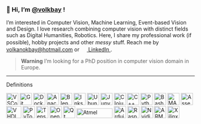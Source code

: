 ### 👋 Hi, I’m [@volkbay](https://github.com/volkbay) !
I’m interested in Computer Vision, Machine Learning, Event-based Vision and Design. I love research combining computer vision with distinct fields such as Digital Humanities, Robotics. Here, I share my professional work (if possible), hobby projects and other _messy_ stuff. Reach me by [<img height="16" width="16" src="https://cdn.simpleicons.org/microsoftoutlook/##0078D4" /> volkanokbay@hotmail.com](mailto:volkanokbay@hotmail.com) or [<img height="16" width="16" src="https://cdn.simpleicons.org/linkedin/#0A66C2" /> LinkedIn ](https://www.linkedin.com/in/volkan-okbay/).
>**Warning** I’m looking for a PhD position in computer vision domain in Europe.
---
<img align='middle' title="Definitions" height="17" width="300" src="https://user-images.githubusercontent.com/97564250/232615286-d562c686-2dd8-4239-b7ea-7c7ede268a44.png" />
<p>
  <img title="VSCode" height="32" width="32" src="https://cdn.simpleicons.org/visualstudiocode/maroon" />
  <img title="Git" height="32" width="32" src="https://cdn.simpleicons.org/git/maroon" />
  <img title="Docker" height="32" width="32" src="https://cdn.simpleicons.org/docker/maroon" />
  <img title="Anaconda" height="32" width="32" src="https://cdn.simpleicons.org/anaconda/maroon" />
  <img title="Blender" height="32" width="32" src="https://cdn.simpleicons.org/blender/maroon" />
  <img title="Inkscape" height="32" width="32" src="https://cdn.simpleicons.org/inkscape/maroon" />
  <img title="Ubuntu" height="32" width="32" src="https://cdn.simpleicons.org/ubuntu/maroon" />
  <img title="Jupyter" height="32" width="32" src="https://cdn.simpleicons.org/jupyter/maroon" />
  <img title="Clojure" height="32" width="32" src="https://cdn.simpleicons.org/clojure/olive" />
  <img title="C++" height="32" width="32" src="https://cdn.simpleicons.org/cplusplus/olive" />  
  <img title="Python3" height="32" width="32" src="https://cdn.simpleicons.org/python/olive" />
  <img title="Bash" height="32" width="32" src="https://cdn.simpleicons.org/gnubash/olive" />
  <img title="MATLAB" height="32" width="32" src="https://user-images.githubusercontent.com/97564250/232603423-38939a19-c763-47e1-aca2-f36d733d0ba8.png" />
  <img title="Assembly" height="32" width="32" src="https://user-images.githubusercontent.com/97564250/232603348-5b34c788-dbac-46ff-99bc-3b1d25253667.png" />
  <img title="VHDL" height="32" width="40" src="https://user-images.githubusercontent.com/97564250/232612061-b902de71-a9b1-4a37-b728-e1219cb25809.png" />
  <img title="PyTorch" height="32" width="32" src="https://cdn.simpleicons.org/pytorch/teal" />
  <img title="Tensorflow" height="32" width="32" src="https://cdn.simpleicons.org/tensorflow/teal" />
  <img title="OpenCV" height="32" width="32" src="https://cdn.simpleicons.org/opencv/teal" />
  <img title="Qt" height="32" width="32" src="https://cdn.simpleicons.org/qt/teal" />
  <img align='bottom' title="Atmel" height="26" width="96" src="https://user-images.githubusercontent.com/97564250/232550806-723a735b-5c04-4e56-a76d-830004b61802.png" />
  <img title="Arduino" height="32" width="32" src="https://cdn.simpleicons.org/arduino/black" />
  <img title="Rasperry Pi" height="32" width="32" src="https://cdn.simpleicons.org/raspberrypi/black" />
  <img title="Nvidia Jetson" height="32" width="32" src="https://cdn.simpleicons.org/nvidia/black" />
  <img title="ARM" height="32" width="32" src="https://cdn.simpleicons.org/arm/black" />
  <img title="Xilinx FPGA" height="32" width="32" src="https://cdn.simpleicons.org/xilinx/black" />
</p>

